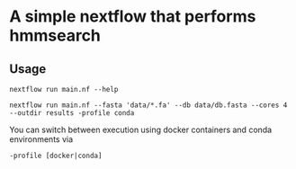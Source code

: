# A simple nextflow that performs hmmsearch

## Usage

````
nextflow run main.nf --help
````

````
nextflow run main.nf --fasta 'data/*.fa' --db data/db.fasta --cores 4 --outdir results -profile conda
````

You can switch between execution using docker containers and conda environments via 

````
-profile [docker|conda]
````

